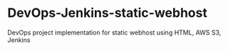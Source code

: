 # DevOps-Jenkins-static-webhost
DevOps project implementation for static webhost using HTML, AWS S3, Jenkins
